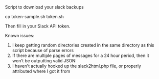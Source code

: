 Script to download your slack backups

cp token-sample.sh token.sh

Then fill in your Slack API token.

Known issues:

1. I keep getting random directories created in the same directory as this script because of parse errors
2. If there are multiple pages of messages for a 24 hour period, then it won't be outputting valid JSON
3. I haven't actually hooked up the slack2html.php file, or properly attributed where I got it from
